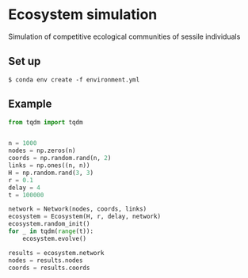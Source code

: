 # Ecosystem simulation

Simulation of competitive ecological communities of sessile individuals

## Set up

```
$ conda env create -f environment.yml
```

## Example

```python
from tqdm import tqdm


n = 1000
nodes = np.zeros(n)
coords = np.random.rand(n, 2)
links = np.ones((n, n))
H = np.random.rand(3, 3)
r = 0.1
delay = 4
t = 100000

network = Network(nodes, coords, links)
ecosystem = Ecosystem(H, r, delay, network)
ecosystem.random_init()
for _ in tqdm(range(t)):
    ecosystem.evolve()

results = ecosystem.network
nodes = results.nodes
coords = results.coords
```
